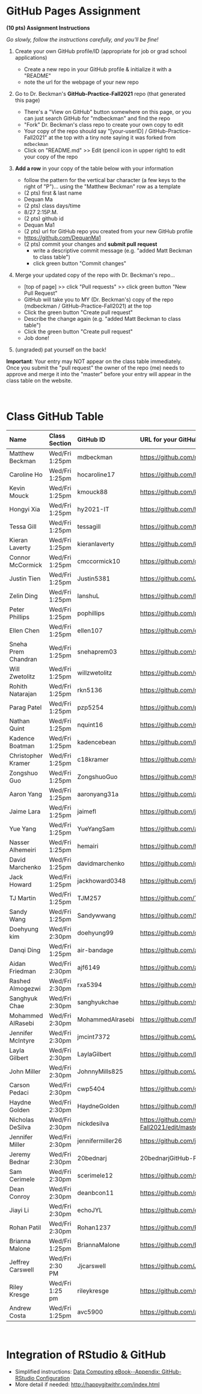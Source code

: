 
# GitHub Pages Assignment

**(10 pts) Assignment Instructions**

*Go slowly, follow the instructions carefully, and you'll be fine!*

1. Create your own GitHub profile/ID (appropriate for job or grad school applications)  
    - Create a new repo in your GitHub profile & initialize it with a "README"
    - note the url for the webpage of your new repo
2. Go to Dr. Beckman's **GitHub-Practice-Fall2021** repo (that generated this page)  
    - There's a "View on GitHub" button somewhere on this page, or you can just search GitHub for "mdbeckman" and find the repo
    - "Fork" Dr. Beckman's class repo to create your own copy to edit
    - Your copy of the repo should say "[your-userID] / GitHub-Practice-Fall2021" at the top with a tiny note saying it was forked from `mdbeckman`
    - Click on "README.md" >> Edit (pencil icon in upper right) to edit your copy of the repo
3. **Add a row** in your copy of the table below with your information 
    - follow the pattern for the vertical bar character (a few keys to the right of "P")... using the "Matthew Beckman" row as a template
    - (2 pts) first & last name  
    - Dequan Ma
    - (2 pts) class days/time
    - 8/27 2:15P.M.
    - (2 pts) github id  
    - Dequan Ma1
    - (2 pts) url for GitHub repo you created from your new GitHub profile
    - https://github.com/DequanMa1
    - (2 pts) commit your changes and **submit pull request**
        - write a descriptive commit message (e.g. "added Matt Beckman to class table")
        - click green button "Commit changes"

4. Merge your updated copy of the repo with Dr. Beckman's repo...
    - [top of page] >> click "Pull requests" >> click green button "New Pull Request"
    - GitHub will take you to MY (Dr. Beckman's) copy of the repo (mdbeckman / GitHub-Practice-Fall2021) at the top
    - Click the green button "Create pull request"
    - Describe the change again (e.g. "added Matt Beckman to class table")
    - Click the green button "Create pull request"
    - Job done!
5. (ungraded) pat yourself on the back!
 
**Important**: Your entry may NOT appear on the class table immediately.  Once you submit the "pull request" the owner of the repo (me) needs to approve and merge it into the "master" before your entry will appear in the class table on the website. 

<br>


# Class GitHub Table 

| Name                    | Class Section     | GitHub ID            | URL for your GitHub repo                                 |  
|:------------------------|:------------------|:---------------------|:---------------------------------------------------------|  
| Matthew Beckman         | Wed/Fri 1:25pm    | mdbeckman            | https://github.com/mdbeckman/dcData                      |  
| Caroline Ho             | Wed/Fri 1:25pm    | hocaroline17         | https://github.com/hocaroline17/hocaroline17             |
| Kevin Mouck             | Wed/Fri 1:25pm    | kmouck88             | https://github.com/kmouck88/kevinmouck.git               |          
| Hongyi Xia              | Wed/Fri 1:25pm    | hy2021-IT            | https://github.com/hy2021-IT/README.HY                   |
| Tessa Gill              | Wed/Fri 1:25pm    | tessagill            | https://github.com/tessagill/hello-world                 |
| Kieran Laverty          | Wed/Fri 1:25pm    | kieranlaverty        | https://github.com/kieranlaverty/GitHub-Practice-Fall2021 |           
| Connor McCormick        | Wed/Fri 1:25pm    | cmccormick10         | https://github.com/cmccormick10/GitHub-Practice-Fall2021 |  
| Justin Tien             | Wed/Fri 1:25pm    |   Justin5381         | https://github.com/Justin5381/GitHub-Practice-Fall2021   |
| Zelin Ding              | Wed/Fri 1:25pm    | lanshuL              | https://github.com/lanshuL/ZELIN-DING                    |
| Peter Phillips          | Wed/Fri 1:25pm    | pophillips           | https://github.com/pophillips/STAT-184                   |
| Ellen Chen              | Wed/Fri 1:25pm    | ellen107             | https://github.com/ellen107/testRepo1                    |  
| Sneha Prem Chandran     | Wed/Fri 1:25pm    | snehaprem03          | https://github.com/snehaprem03/README                    |
| Will Zwetolitz          | Wed/Fri 1:25pm    | willzwetolitz        | https://github.com/willzwetolitz/README.git              |        
| Rohith Natarajan        | Wed/Fri 1:25pm    | rkn5136              | https://github.com/rkn5136/Test                          |
| Parag Patel             | Wed/Fri 1:25pm    | pzp5254              | https://github.com/pzp5254/improved-computing-machine    |
| Nathan Quint            | Wed/Fri 1:25pm    | nquint16             | https://github.com/nquint16/Temp                         |  
| Kadence Boatman         | Wed/Fri 1:25pm    | kadencebean          | https://github.com/kadencebean/test                      |
| Christopher Kramer      | Wed/Fri 1:25pm    | c18kramer            | https://github.com/c18kramer/introtogithub               |  
| Zongshuo Guo            | Wed/Fri 1:25pm    | ZongshuoGuo          | https://github.com/GuoZongshuo/GZS                       |
| Aaron Yang              | Wed/Fri 1:25pm    | aaronyang31a         |  https://github.com/aaronyang31a/GitHub-Practice         | 
| Jaime Lara              | Wed/Fri 1:25pm    | jaimefl              | https://github.com/jaimefl/fall-2021                     |
| Yue Yang                | Wed/Fri 1:25pm    | YueYangSam           | https://github.com/avc5900/GitHub-Practice-Fall2021      |
| Nasser Alhemeiri        | Wed/Fri 1:25pm    | hemairi              | https://github.com/hemairi/repo0                         |  
| David Marchenko         | Wed/Fri 1:25pm    | davidmarchenko       | https://github.com/davidmarchenko/solid-octo-broccoli    |
| Jack Howard             | Wed/Fri 1:25pm    | jackhoward0348       | https://github.com/jackhoward0348/howardstat184          |
| TJ Martin               | Wed/Fri 1:25pm    | TJM257               | https://github.com/TJM257/GitHub-Practice-Fall2021       |
| Sandy Wang              | Wed/Fri 1:25pm    | Sandywwang           | https://github.com/Sandywwang/GitHub-Practice-Fall2021   |
| Doehyung kim            | Wed/Fri 2:30pm    | doehyung99           | https://github.com/doehyung99/STAT184                    |
| Danqi Ding              | Wed/Fri 1:25pm    | air-bandage          | https://github.com/air-bandage/GitHub-Practice-Fall2021  |          
| Aidan Friedman          | Wed/Fri 2:30pm    | ajf6149              | https://github.com/ajf6149/GitHub-Practice-Fall2021/edit/master/README.md     |          
| Rashed Almogezwi        | Wed/Fri 2:30pm    | rxa5394              | https://github.com/rxa5394/GitHub-Practice-Fall2021      |
| Sanghyuk Chae           | Wed/Fri 2:30pm    | sanghyukchae         | https://github.com/sanghyukchae/schae9813                |
| Mohammed AlRasebi       | Wed/Fri 2:30pm    | MohammedAlrasebi     | https://github.com/MohammedAlrasebi/-mha5305-GitHub-Practice-Fall2021      |
| Jennifer McIntyre       | Wed/Fri 2:30pm    | jmcint7372           | https://github.com/Jmcint7372/GitHub-Practice-Fall2021   |            
| Layla Gilbert           | Wed/Fri 2:30pm    | LaylaGilbert         | https://github.com/LaylaGilbert/GitHub-Practice-Fall2021 |          
| John Miller             | Wed/Fri 2:30pm    | JohnnyMills825       | https://github.com/JohnnyMills825/Day1GitHubLearning/blob/main/README.md                      |  
| Carson Pedaci           | Wed/Fri 2:30pm    | cwp5404              | https://github.com/cpedaci5404/8-27                      |
| Haydne Golden           | Wed/Fri 2:30pm    | HaydneGolden         | https://github.com/HaydneGolden/GitHub-Practice-Fall2021 |
| Nicholas DeSilva        | Wed/Fri 2:30pm    | nickdesilva          | https://github.com/nickdesilva/GitHub-Practice-Fall2021/edit/master/README.md  |
| Jennifer Miller         | Wed/Fri 2:30pm    | jennifermiller26     | https://github.com/jennifermiller26/fuzzy-garbanzo       |
| Jeremy Bednar           | Wed/Fri 2:30pm    | 20bednarj            | 20bednarjGitHub-Practice-Fall2021                        |          
| Sam Cerimele            | Wed/Fri 2:30pm    | scerimele12          |https://github.com/scerimele12/bug-free-telegram          | 
| Dean Conroy             | Wed/Fri 2:30pm    | deanbcon11           | https://github.com/deanbcon11/deansrepo                  |  
| Jiayi Li                | Wed/Fri 2:30pm    | echoJYL              |https://github.com/echoJYL/STAT184-github_practice-       |
| Rohan Patil             | Wed/Fri 2:30pm    | Rohan1237            | https://github.com/Rohan1237/1                           |          
| Brianna Malone          | Wed/Fri 1:25pm    | BriannaMalone        | https://github.com/BriannaMalone/jubilant-tribble.git
| Jeffrey Carswell        | Wed/Fri 2:30 PM   | Jjcarswell           | https://github.com/Jjcarswell/jeff                       |
| Riley Kresge            | Wed/Fri 1:25 pm   | rileykresge          | https://github.com/rileykresge/GitHub-Practice           |
| Andrew Costa            | Wed/Fri 1:25pm    | avc5900              | https://github.com/avc5900/GitHub-Practice-Fall2021      |




<br>

# Integration of RStudio & GitHub

- Simplified instructions: [Data Computing eBook--Appendix: GitHub-RStudio Configuration](https://dtkaplan.github.io/DataComputingEbook/appendix-github-rstudio-configuration.html#appendix-github-rstudio-configuration)  
- More detail if needed: <http://happygitwithr.com/index.html>

